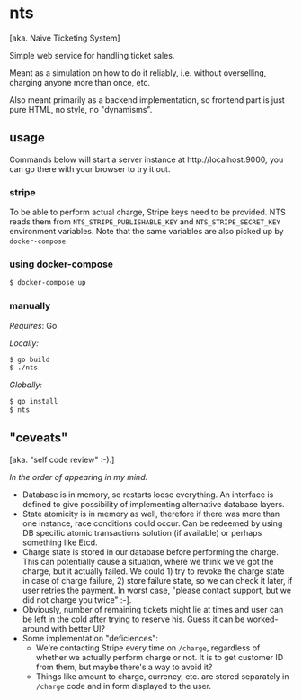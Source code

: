 # nts

[aka. Naive Ticketing System]

Simple web service for handling ticket sales.

Meant as a simulation on how to do it reliably, i.e. without overselling, charging anyone more than once, etc.

Also meant primarily as a backend implementation, so frontend part is just pure HTML, no style, no "dynamisms".

## usage

Commands below will start a server instance at http://localhost:9000, you can go there with your browser to try it out.

### stripe

To be able to perform actual charge, Stripe keys need to be provided. NTS reads them from `NTS_STRIPE_PUBLISHABLE_KEY` and `NTS_STRIPE_SECRET_KEY` environment variables. Note that the same variables are also picked up by `docker-compose`.

### using docker-compose

```bash
$ docker-compose up
```

### manually

*Requires*: Go

*Locally:*

```bash
$ go build
$ ./nts
```

*Globally:*

```bash
$ go install
$ nts
```

## "ceveats"

[aka. "self code review" :-).]

*In the order of appearing in my mind.*

* Database is in memory, so restarts loose everything. An interface is defined to give possibility of implementing alternative database layers.
* State atomicity is in memory as well, therefore if there was more than one instance, race conditions could occur. Can be redeemed by using DB specific atomic transactions solution (if available) or perhaps something like Etcd.
* Charge state is stored in our database before performing the charge. This can potentially cause a situation, where we think we've got the charge, but it actually failed. We could 1) try to revoke the charge state in case of charge failure, 2) store failure state, so we can check it later, if user retries the payment. In worst case, "please contact support, but we did not charge you twice" :-].
* Obviously, number of remaining tickets might lie at times and user can be left in the cold after trying to reserve his. Guess it can be worked-around with better UI?
* Some implementation "deficiences":
	* We're contacting Stripe every time on `/charge`, regardless of whether we actually perform charge or not. It is to get customer ID from them, but maybe there's a way to avoid it?
	* Things like amount to charge, currency, etc. are stored separately in `/charge` code and in form displayed to the user.
